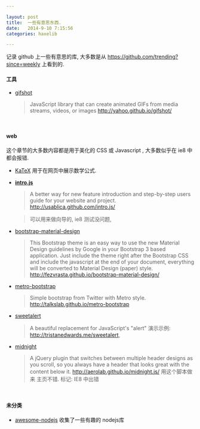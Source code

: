 ```yaml
---

layout: post
title:  一些有意思东西.
date:   2014-9-10 7:15:56
categories: haxelib

---
```


记录 github 上一些有意思的库, 大多数是从 https://github.com/trending?since=weekly 上看到的.


#### 工具

 * [gifshot](https://github.com/yahoo/gifshot)

	> JavaScript library that can create animated GIFs from media streams, videos, or images
http://yahoo.github.io/gifshot/

<!-- more -->

<br />


#### web

这个章节的大多数内容都是用于美化的 CSS 或 Javascript , 大多数似乎在 ie8 中都会报错.

 * [KaTeX](https://github.com/Khan/KaTeX) 用于在网页中展示数学公式.

 * **[intro.js](https://github.com/usablica/intro.js)**

	> A better way for new feature introduction and step-by-step users guide for your website and project.
http://usablica.github.com/intro.js/

	> 可以用来做向导的, ie8 测试没问题,


 * [bootstrap-material-design](https://github.com/FezVrasta/bootstrap-material-design)

 	> This Bootstrap theme is an easy way to use the new Material Design guidelines by Google in your Bootstrap 3 based application. Just include the theme right after the Bootstrap CSS and include the javascript at the end of your document, everything will be converted to Material Design (paper) style. http://fezvrasta.github.io/bootstrap-material-design/

 * [metro-bootstrap](https://github.com/TalksLab/metro-bootstrap)

	> Simple bootstrap from Twitter with Metro style. http://talkslab.github.io/metro-bootstrap

 * [sweetalert](https://github.com/t4t5/sweetalert)

	> A beautiful replacement for JavaScript's "alert" 演示示例: http://tristanedwards.me/sweetalert, 

 * [midnight](https://github.com/Aerolab/midnight.js)

	> A jQuery plugin that switches between multiple header designs as you scroll, so you always have a header that looks great with the content below it. http://aerolab.github.io/midnight.js/ 用这个脚本做来 主页不错. 标记: IE8 中出错


<br />


#### 未分类

 * [awesome-nodejs](https://github.com/sindresorhus/awesome-nodejs) 收集了一些有趣的 nodejs库





